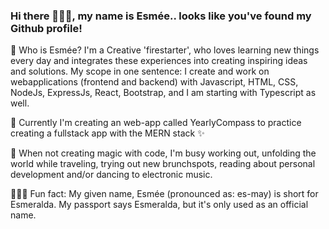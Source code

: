 ### Hi there 🙋🏼‍♀️, my name is Esmée.. looks like you've found my Github profile!

💬 Who is Esmée? 
I'm a Creative 'firestarter', who loves learning new things every day and integrates these experiences into creating inspiring ideas and solutions. My scope in one sentence: I create and work on webapplications (frontend and backend) with Javascript, HTML, CSS, NodeJs, ExpressJs, React, Bootstrap, and I am starting with Typescript as well. 

🌱 Currently I'm creating an web-app called YearlyCompass to practice creating a fullstack app with the MERN stack  ✨

🐝 When not creating magic with code, I'm busy working out, unfolding the world while traveling, trying out new brunchspots, reading about personal development and/or dancing to electronic music.

💁🏼‍♀️ Fun fact: My given name, Esmée (pronounced as: es-may) is short for Esmeralda. My passport says Esmeralda, but it's only used as an official name. 

